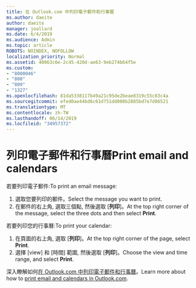 ```yaml
---
title: 在 Outlook.com 中列印電子郵件和行事曆
ms.author: daeite
author: daeite
manager: joallard
ms.date: 6/4/2019
ms.audience: Admin
ms.topic: article
ROBOTS: NOINDEX, NOFOLLOW
localization_priority: Normal
ms.assetid: 40063c6e-2c45-420d-ae63-9eb274b64f5e
ms.custom:
- "8000046"
- "808"
- "809"
- "1327"
ms.openlocfilehash: 81da5338117b49a21c95de2beae8319c55c83c4a
ms.sourcegitcommit: efed0ae44bd6c61d751dd008b2885bd7e7d86521
ms.translationtype: MT
ms.contentlocale: zh-TW
ms.lasthandoff: 06/14/2019
ms.locfileid: "34957372"
---
```

# <a name="print-email-and-calendars"></a><span data-ttu-id="48815-102">列印電子郵件和行事曆</span><span class="sxs-lookup"><span data-stu-id="48815-102">Print email and calendars</span></span>

<span data-ttu-id="48815-103">若要列印電子郵件:</span><span class="sxs-lookup"><span data-stu-id="48815-103">To print an email message:</span></span>
  
1. <span data-ttu-id="48815-104">選取您要列印的郵件。</span><span class="sxs-lookup"><span data-stu-id="48815-104">Select the message you want to print.</span></span>
1. <span data-ttu-id="48815-105">在郵件的右上角, 選取三個點, 然後選取 [**列印**]。</span><span class="sxs-lookup"><span data-stu-id="48815-105">At the top right corner of the message, select the three dots and then select **Print**.</span></span>

<span data-ttu-id="48815-106">若要列印您的行事曆:</span><span class="sxs-lookup"><span data-stu-id="48815-106">To print your calendar:</span></span>

1. <span data-ttu-id="48815-107">在頁面的右上角, 選取 [**列印**]。</span><span class="sxs-lookup"><span data-stu-id="48815-107">At the top right corner of the page, select **Print**.</span></span>
1. <span data-ttu-id="48815-108">選擇 [view] 和 [時間] 範圍, 然後選取 [**列印**]。</span><span class="sxs-lookup"><span data-stu-id="48815-108">Choose the view and time range, and select **Print**.</span></span>

<span data-ttu-id="48815-109">深入瞭解如何[在 Outlook.com 中列印電子郵件和行事曆](https://go.microsoft.com/fwlink/p/?linkid=2001208&amp;clcid=0x409)。</span><span class="sxs-lookup"><span data-stu-id="48815-109">Learn more about how to [print email and calendars in Outlook.com](https://go.microsoft.com/fwlink/p/?linkid=2001208&amp;clcid=0x409).</span></span>